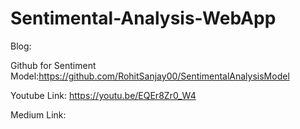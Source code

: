 # Sentimental-Analysis-WebApp
Blog:

Github for Sentiment Model:https://github.com/RohitSanjay00/SentimentalAnalysisModel

Youtube Link: https://youtu.be/EQEr8Zr0_W4

Medium Link:
